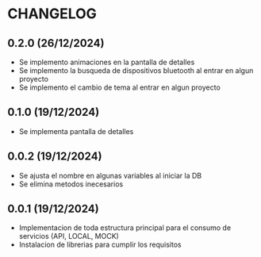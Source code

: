 # CHANGELOG

## 0.2.0 (26/12/2024)

* Se implemento animaciones en la pantalla de detalles
* Se implemento la busqueda de dispositivos bluetooth al entrar en algun proyecto
* Se implemento el cambio de tema al entrar en algun proyecto

## 0.1.0 (19/12/2024)

* Se implementa pantalla de detalles

## 0.0.2 (19/12/2024)

* Se ajusta el nombre en algunas variables al iniciar la DB
* Se elimina metodos inecesarios

## 0.0.1 (19/12/2024)

* Implementacion de toda estructura principal para el consumo de servicios (API, LOCAL, MOCK)
* Instalacion de librerias para cumplir los requisitos